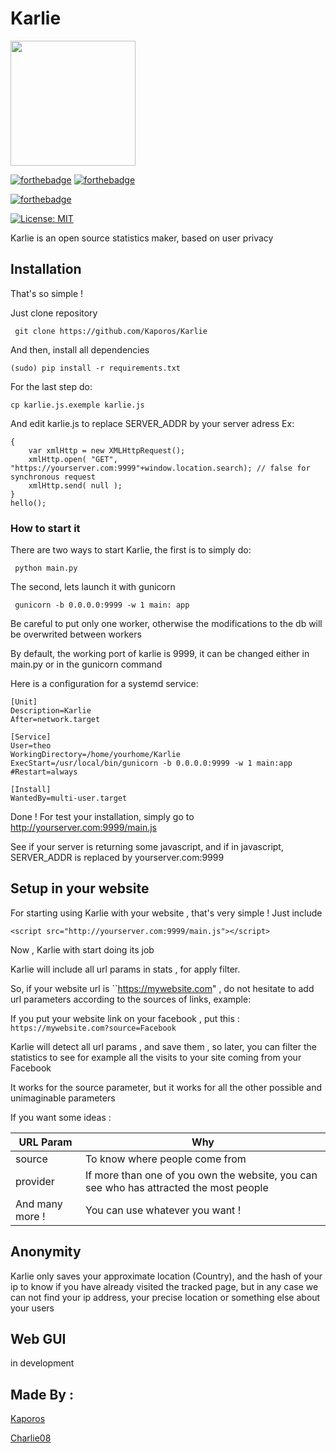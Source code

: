 # Karlie
<img src="https://svgshare.com/i/N5x.svg" width="200">


[![forthebadge](https://forthebadge.com/images/badges/made-with-python.svg)](https://www.python.org/)  [![forthebadge](https://forthebadge.com/images/badges/uses-html.svg)](https://en.wikipedia.org/wiki/HTML)

[![forthebadge](https://forthebadge.com/images/badges/does-not-contain-treenuts.svg)](https://i.pinimg.com/originals/84/0e/5f/840e5fe01951213fe54ceb0786e3cf7c.gif)

[![License: MIT](https://img.shields.io/badge/License-MIT-yellow.svg)](https://opensource.org/licenses/MIT)



Karlie is an open source statistics maker, based on user privacy

## Installation

That's so simple ! 

Just clone repository

`` git clone https://github.com/Kaporos/Karlie``

And then, install all dependencies

`` (sudo) pip install -r requirements.txt ``

For the last step do:

`` cp karlie.js.exemple karlie.js ``

And edit karlie.js to replace SERVER_ADDR by your server adress
Ex:
```async function hello()
{
    var xmlHttp = new XMLHttpRequest();
    xmlHttp.open( "GET", "https://yourserver.com:9999"+window.location.search); // false for synchronous request
    xmlHttp.send( null );
}
hello();
```

### How to start it

There are two ways to start Karlie, the first is to simply do:

`` python main.py``

The second, lets launch it with gunicorn

`` gunicorn -b 0.0.0.0:9999 -w 1 main: app``


Be careful to put only one worker, otherwise the modifications to the db will be overwrited between workers

By default, the working port of karlie is 9999, it can be changed either in main.py or in the gunicorn command

Here is a configuration for a systemd service: 
```
[Unit]
Description=Karlie
After=network.target

[Service]
User=theo
WorkingDirectory=/home/yourhome/Karlie
ExecStart=/usr/local/bin/gunicorn -b 0.0.0.0:9999 -w 1 main:app
#Restart=always

[Install]
WantedBy=multi-user.target
```


Done ! For test your installation, simply go to http://yourserver.com:9999/main.js

See if your server is returning some javascript, and if in javascript, SERVER_ADDR is replaced by yourserver.com:9999

## Setup in your website

For starting using Karlie with your website , that's very simple !
Just include 

``<script src="http://yourserver.com:9999/main.js"></script>``

Now , Karlie with start doing its job

Karlie will include all url params in stats , for apply filter.

So, if your website url is ``https://mywebsite.com" , do not hesitate to add url parameters according to the sources of links, example:

If you put your website link on your facebook , put this : 
``https://mywebsite.com?source=Facebook``

Karlie will detect all url params , and save them , so later, you can filter the statistics to see for example all the visits to your site coming from your Facebook

It works for the source parameter, but it works for all the other possible and unimaginable parameters

If you want some ideas : 

| URL Param       | Why                                                                                    |
| --------------- | -------------------------------------------------------------------------------------- |
| source          | To know where people come from                                                         |
| provider        | If more than one of you own the website, you can see who has attracted the most people |
| And many more ! | You can use whatever you want !                                                        |  |  |

## Anonymity

Karlie only saves your approximate location (Country), and the hash of your ip to know if you have already visited the tracked page, but in any case we can not find your ip address, your precise location or something else about your users

## Web GUI
in development

## Made By :

[Kaporos](https://github.com/Kaporos/)

[Charlie08](https://github.com/charlie08-dev)

